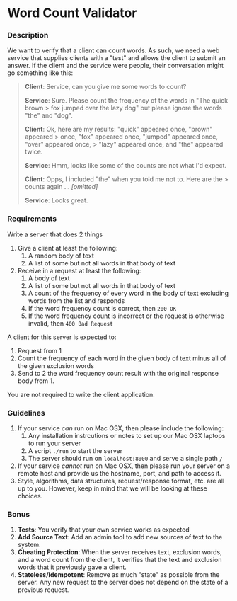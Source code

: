 # Word Count Validator

### Description

We want to verify that a client can count words. As such, we need a web service that supplies clients with a "test" and allows the client to submit an answer. If the client and the service were people, their conversation might go something like this:

> **Client**: Service, can you give me some words to count?
> 
> **Service**: Sure. Please count the frequency of the words in "The quick brown > fox jumped over the lazy dog" but please ignore the words "the" and "dog".
> 
> **Client**: Ok, here are my results: "quick" appeared once, "brown" appeared > once, "fox" appeared once, "jumped" appeared once, "over" appeared once, > "lazy" appeared once, and "the" appeared twice.
> 
> **Service**: Hmm, looks like some of the counts are not what I'd expect.
> 
> **Client**: Opps, I included "the" when you told me not to. Here are the > counts again ... *[omitted]*
> 
> **Service**: Looks great.


### Requirements

Write a server that does 2 things

1. Give a client at least the following:
    1. A random body of text
    2. A list of some but not all words in that body of text
2. Receive in a request at least the following:
    1. A body of text
    2. A list of some but not all words in that body of text
    3. A count of the frequency of every word in the body of text excluding words from the list
    and responds
    1. If the word frequency count is correct, then `200 OK`
    2. If the word frequency count is incorrect or the request is otherwise invalid, then `400 Bad Request`


A client for this server is expected to:

1. Request from 1
2. Count the frequency of each word in the given body of text minus all of the given exclusion words
3. Send to 2 the word frequency count result with the original response body from 1.

You are not required to write the client application.

### Guidelines

1. If your service _can_ run on Mac OSX, then please include the following:
    1. Any installation instrcutions or notes to set up our Mac OSX laptops to run your server
    2. A script `./run` to start the server
    3. The server should run on `localhost:8000` and serve a single path `/`
2. If your service _cannot_ run on Mac OSX, then please run your server on a remote host and provide us the hostname, port, and path to access it.
3. Style, algorithms, data structures, request/response format, etc. are all up to you. However, keep in mind that we will be looking at these choices.

### Bonus

1. **Tests**: You verify that your own service works as expected
2. **Add Source Text**: Add an admin tool to add new sources of text to the system.
3. **Cheating Protection**: When the server receives text, exclusion words, and a word count from the client, it verifies that the text and exclusion words that it previously gave a client.
4. **Stateless/Idempotent**: Remove as much "state" as possible from the server. Any new request to the server does not depend on the state of a previous request.

